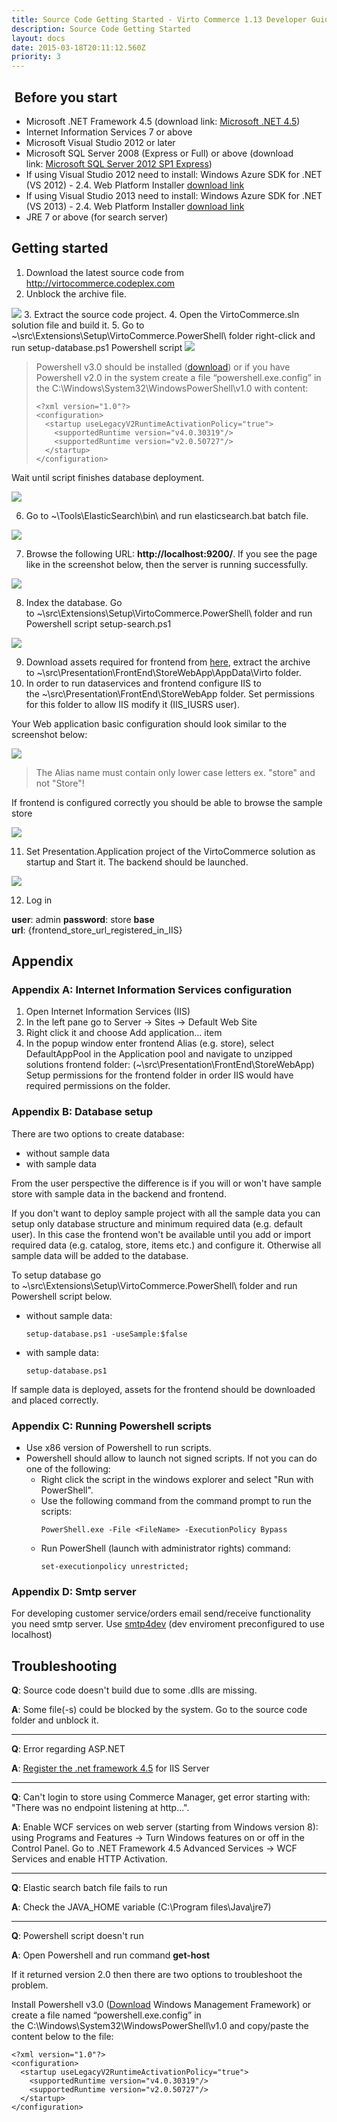 ```yaml
---
title: Source Code Getting Started - Virto Commerce 1.13 Developer Guide
description: Source Code Getting Started
layout: docs
date: 2015-03-18T20:11:12.560Z
priority: 3
---
```

##  Before you start

* Microsoft .NET Framework 4.5 (download link: <a href="http://www.microsoft.com/en-us/download/details.aspx?id=30653" rel="nofollow">Microsoft .NET 4.5</a>)
* Internet Information Services 7 or above
* Microsoft Visual Studio 2012 or later
* Microsoft SQL Server 2008 (Express or Full) or above (download link: <a href="http://www.microsoft.com/en-us/download/details.aspx?id=35579" rel="nofollow">Microsoft SQL Server 2012 SP1 Express</a>)
* If using Visual Studio 2012 need to install: Windows Azure SDK for .NET (VS 2012) - 2.4. Web Platform Installer <a href="http://go.microsoft.com/fwlink/?LinkId=323511" rel="nofollow">download link</a>
* If using Visual Studio 2013 need to install: Windows Azure SDK for .NET (VS 2013) - 2.4. Web Platform Installer <a href="http://go.microsoft.com/fwlink/?LinkId=323510" rel="nofollow">download link</a>
* JRE 7 or above (for search server)

## Getting started

1. Download the latest source code from <a href="http://virtocommerce.codeplex.com" rel="nofollow">http://virtocommerce.codeplex.com</a>
2. Unblock the archive file.
  <img src="../../../../assets/images/docs/image2013-9-19 11_48_33.png" />
3. Extract the source code project.
4. Open the VirtoCommerce.sln solution file and build it.
5. Go to ~\src\Extensions\Setup\VirtoCommerce.PowerShell\ folder right-click and run setup-database.ps1 Powershell script
  <img src="../../../../assets/images/docs/image2013-9-19 12_0_47.png" />

> Powershell v3.0 should be installed (<a href="http://www.microsoft.com/en-us/download/details.aspx?id=34595" rel="nofollow">download</a>) or if you have Powershell v2.0 in the system create a file “powershell.exe.config” in the C:\Windows\System32\WindowsPowerShell\v1.0 with content:
> ```
> <?xml version="1.0"?> 
> <configuration> 
>   <startup useLegacyV2RuntimeActivationPolicy="true"> 
>     <supportedRuntime version="v4.0.30319"/> 
>     <supportedRuntime version="v2.0.50727"/> 
>   </startup> 
> </configuration>
> ```

Wait until script finishes database deployment.

<img src="../../../../assets/images/docs/image2013-9-19 12_39_27.png" />

6. Go to ~\Tools\ElasticSearch\bin\ and run elasticsearch.bat batch file.

<img src="../../../../assets/images/docs/image2013-9-19 12_43_46.png" />

7. Browse the following URL: **http://localhost:9200/**. If you see the page like in the screenshot below, then the server is running successfully.

<img src="../../../../assets/images/docs/image2013-9-19 12_46_14.png" />

8. Index the database. Go to ~\src\Extensions\Setup\VirtoCommerce.PowerShell\ folder and run Powershell script setup-search.ps1

<img src="../../../../assets/images/docs/image2013-9-19 16_33_22.png" />

9. Download assets required for frontend from <a href="https://virtocommerce.codeplex.com/releases/view/112289" rel="nofollow">here</a>, extract the archive to ~\src\Presentation\FrontEnd\StoreWebApp\AppData\Virto folder.
10. In order to run dataservices and frontend configure IIS to the ~\src\Presentation\FrontEnd\StoreWebApp folder. Set permissions for this folder to allow IIS modify it (IIS_IUSRS user).

Your Web application basic configuration should look similar to the screenshot below:

<img src="../../../../assets/images/docs/image2013-9-19 12_55_45.png" />

> The Alias name must contain only lower case letters ex. "store" and not "Store"!

If frontend is configured correctly you should be able to browse the sample store

<img src="../../../../assets/images/docs/image2013-9-19 13_1_27.png" />

11. Set Presentation.Application project of the VirtoCommerce solution as startup and Start it. The backend should be launched.

<img src="../../../../assets/images/docs/image2013-9-19 13_11_7.png" />

12. Log in

**user**: admin
**password**: store
**base url**: {frontend_store_url_registered_in_IIS}

## Appendix

### Appendix A: Internet Information Services configuration

1. Open Internet Information Services (IIS)
2. In the left pane go to Server -> Sites -> Default Web Site
3. Right click it and choose Add application… item
4. In the popup window enter frontend Alias (e.g. store), select DefaultAppPool in the Application pool and navigate to unzipped solutions frontend folder: (~\src\Presentation\FrontEnd\StoreWebApp) Setup permissions for the frontend folder in order IIS would have required permissions on the folder.

### Appendix B: Database setup

There are two options to create database:

* without sample data
* with sample data

From the user perspective the difference is if you will or won't have sample store with sample data in the backend and frontend.

If you don't want to deploy sample project with all the sample data you can setup only database structure and minimum required data (e.g. default user). In this case the frontend won't be available until you add or import required data (e.g. catalog, store, items etc.) and configure it. Otherwise all sample data will be added to the database.

To setup database go to ~\src\Extensions\Setup\VirtoCommerce.PowerShell\ folder and run Powershell script below.

* without sample data:
  ```
  setup-database.ps1 -useSample:$false
  ```
* with sample data:
  ```
  setup-database.ps1
  ```

If sample data is deployed, assets for the frontend should be downloaded and placed correctly.

### Appendix C: Running Powershell scripts

* Use x86 version of Powershell to run scripts.
* Powershell should allow to launch not signed scripts. If not you can do one of the following:
  * Right click the script in the windows explorer and select "Run with PowerShell".
  * Use the following command from the command prompt to run the scripts:
    ```
    PowerShell.exe -File <FileName> -ExecutionPolicy Bypass
    ```
  * Run PowerShell (launch with administrator rights) command:
    ```
    set-executionpolicy unrestricted;
    ```

### Appendix D: Smtp server

For developing customer service/orders email send/receive functionality you need smtp server. Use <a href="http://smtp4dev.codeplex.com/" rel="nofollow">smtp4dev</a> (dev enviroment preconfigured to use localhost)

## Troubleshooting

**Q**: Source code doesn't build due to some .dlls are missing.

**A**: Some file(-s) could be blocked by the system. Go to the source code folder and unblock it.

* * *

**Q**: Error regarding ASP.NET

**A**: <a href="http://stackoverflow.com/questions/13749138/asp-net-4-5-has-not-been-registered-on-the-web-server" rel="nofollow">Register the .net framework 4.5</a> for IIS Server

* * *

**Q**: Can't login to store using Commerce Manager, get error starting with: "There was no endpoint listening at http...".

**A**: Enable WCF services on web server (starting from Windows version 8): using Programs and Features -> Turn Windows features on or off in the Control Panel. Go to .NET Framework 4.5 Advanced Services -> WCF Services and enable HTTP Activation.

* * *

**Q**: Elastic search batch file fails to run

**A**: Check the JAVA_HOME variable (C:\Program files\Java\jre7)

* * *

**Q**: Powershell script doesn't run

**A**: Open Powershell and run command **get-host**

If it returned version 2.0 then there are two options to troubleshoot the problem.

Install Powershell v3.0 (<a href="http://www.microsoft.com/en-us/download/details.aspx?id=34595" rel="nofollow">Download</a> Windows Management Framework) or create a file named “powershell.exe.config” in the C:\Windows\System32\WindowsPowerShell\v1.0 and copy/paste the content below to the file:

```
<?xml version="1.0"?> 
<configuration> 
  <startup useLegacyV2RuntimeActivationPolicy="true"> 
    <supportedRuntime version="v4.0.30319"/> 
    <supportedRuntime version="v2.0.50727"/> 
  </startup> 
</configuration>
```